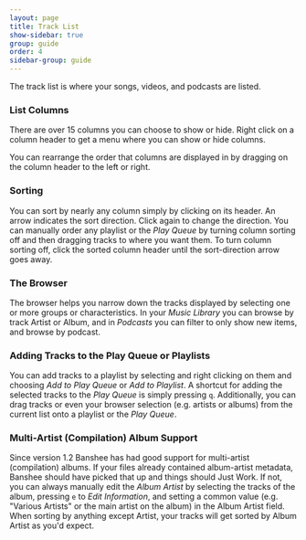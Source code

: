 ```yaml
---
layout: page
title: Track List
show-sidebar: true
group: guide
order: 4
sidebar-group: guide
---
```


The track list is where your songs, videos, and podcasts are listed.

### List Columns

There are over 15 columns you can choose to show or hide.  Right click on a column header to get a menu where you can show or hide columns.

You can rearrange the order that columns are displayed in by dragging on the column header to the left or right.

### Sorting

You can sort by nearly any column simply by clicking on its header.  An arrow indicates the sort direction.  Click again to change the direction.  You can manually order any playlist or the _Play Queue_ by turning column sorting off and then dragging tracks to where you want them.  To turn column sorting off, click the sorted column header until the sort-direction arrow goes away.

### The Browser

The browser helps you narrow down the tracks displayed by selecting one or more groups or characteristics.  In your _Music Library_ you can browse by track Artist or Album, and in _Podcasts_ you can filter to only show new items, and browse by podcast.

### Adding Tracks to the Play Queue or Playlists

You can add tracks to a playlist by selecting and right clicking on them and choosing _Add to Play Queue_ or _Add to Playlist_.  A shortcut for adding the selected tracks to the _Play Queue_ is simply pressing `q`.  Additionally, you can drag tracks or even your browser selection (e.g. artists or albums) from the current list onto a playlist or the _Play Queue_.

### Multi-Artist (Compilation) Album Support

Since version 1.2 Banshee has had good support for multi-artist (compilation) albums.  If your files already contained album-artist metadata, Banshee should have picked that up and things should Just Work.  If not, you can always manually edit the _Album Artist_ by selecting the tracks of the album, pressing `e` to _Edit Information_, and setting a common value (e.g. "Various Artists" or the main artist on the album) in the Album Artist field.  When sorting by anything except Artist, your tracks will get sorted by Album Artist as you'd expect.
